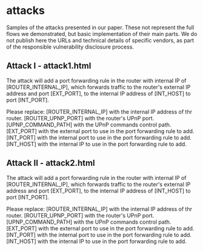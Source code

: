 # attacks
Samples of the attacks presented in our paper.
These not represent the full flows we demonstrated, but basic implementation of their main parts.
We do not publish here the URLs and technical details of specific vendors, as part of the responsible vulnerability disclosure process.

## Attack I - attack1.html

The attack will add a port forwarding rule in the router with internal IP of [ROUTER_INTERNAL_IP], which forwards traffic to the router's external IP address and port [EXT_PORT], to the internal IP address of [INT_HOST] to port [INT_PORT].

Please replace:
[ROUTER_INTERNAL_IP] with the internal IP address of thr router.
[ROUTER_UPNP_PORT] with the router's UPnP port.
[UPNP_COMMAND_PATH] with the UPnP commands control path.
[EXT_PORT] with the external port to use in the port forwarding rule to add.
[INT_PORT] with the internal port to use in the port forwarding rule to add.
[INT_HOST] with the internal IP to use in the port forwarding rule to add.

## Attack II - attack2.html

The attack will add a port forwarding rule in the router with internal IP of [ROUTER_INTERNAL_IP], which forwards traffic to the router's external IP address and port [EXT_PORT], to the internal IP address of [INT_HOST] to port [INT_PORT].

Please replace:
[ROUTER_INTERNAL_IP] with the internal IP address of thr router.
[ROUTER_UPNP_PORT] with the router's UPnP port.
[UPNP_COMMAND_PATH] with the UPnP commands control path.
[EXT_PORT] with the external port to use in the port forwarding rule to add.
[INT_PORT] with the internal port to use in the port forwarding rule to add.
[INT_HOST] with the internal IP to use in the port forwarding rule to add.

 
